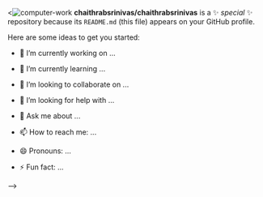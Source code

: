 

<![computer-work](https://user-images.githubusercontent.com/118888201/218551978-aa00f13a-8a3f-4895-924e-8fcc75515358.gif)
**chaithrabsrinivas/chaithrabsrinivas** is a ✨ _special_ ✨ repository because its `README.md` (this file) appears on your GitHub profile.

Here are some ideas to get you started:


- 🔭 I’m currently working on ...
- 🌱 I’m currently learning ...
- 👯 I’m looking to collaborate on ...
- 🤔 I’m looking for help with ...
- 💬 Ask me about ...

- 📫 How to reach me: ...
- 😄 Pronouns: ...
- ⚡ Fun fact: ...


-->
